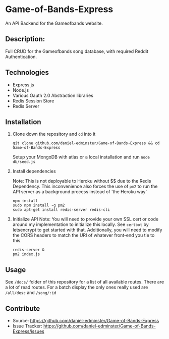 # Game-of-Bands-Express 
An API Backend for the Gameofbands website.


## Description:
Full CRUD for the Gameofbands song database, with required Reddit Authentication. 

## Technologies
- Express.js
- Node.js
- Various Oauth 2.0 Abstraction libraries
- Redis Session Store
- Redis Server


## Installation
1. Clone down the repository and `cd` into it
    
    ```
    git clone github.com/daniel-edminster/Game-of-Bands-Express && cd Game-of-Bands-Express
    ```
    
    Setup your MongoDB with atlas or a local installation and run `node db/seed.js`


2. Install dependencies

    Note: This is not deployable to Heroku without $$ due to the Redis Dependency. This inconvenience also forces the use of `pm2` to run the API server as a background process instead of 'the Heroku way'
    ```
    npm install
    sudo npm install -g pm2
    sudo apt-get install redis-server redis-cli
    
    ```

3. Initialize API
    Note: You will need to provide your own SSL cert or code around my implementation to initialize this locally. See `certbot` by letsencrypt to get started with that. Additionally, you will need to modify the CORS headers to match the URI of whatever front-end you tie to this.

    ```
    redis-server &
    pm2 index.js
    ```



## Usage
See `/docs/` folder of this repository for a list of all available routes. There are a lot of read routes. For a batch display the only ones really used are `/all/desc` and `/song/:id`



## Contribute

- Source: https://github.com/daniel-edminster/Game-of-Bands-Express
- Issue Tracker: https://github.com/daniel-edminster/Game-of-Bands-Express/issues



